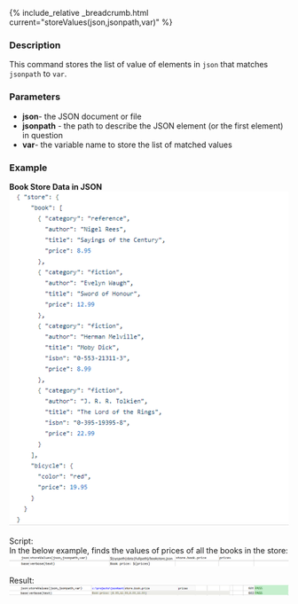 {% include_relative _breadcrumb.html current="storeValues(json,jsonpath,var)" %}

### Description
This command stores the list of value of elements in `json` that matches `jsonpath` to `var`.


### Parameters
- **json**\- the JSON document or file
- **jsonpath** \- the path to describe the JSON element (or the first element) in question
- **var**\- the variable name to store the list of matched values  


### Example
**Book Store Data in JSON**<br/>
![bookStoreData](image/bookStoreData.png)

Script:<br/>
In the below example, finds the values of prices of all the books in the store:<br/>
![script](image/storeValues_01.png)

Result:<br/>
![script](image/storeValues_02.png)
